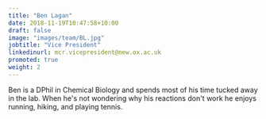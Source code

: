 ```yaml
---
title: "Ben Lagan"
date: 2018-11-19T10:47:58+10:00
draft: false
image: "images/team/BL.jpg"
jobtitle: "Vice President"
linkedinurl: mcr.vicepresident@new.ox.ac.uk
promoted: true
weight: 2
---
```


Ben is a DPhil in Chemical Biology and spends most of his time tucked away in the lab. When he's not wondering why his reactions don't work he enjoys running, hiking, and playing tennis.
